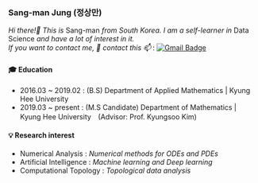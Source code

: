 ### Sang-man Jung (정상만)
  
_Hi there!👋 This is_ Sang-man _from South Korea. I am a self-learner in_ Data Science _and have a lot of interest in it._  
_If you want to contact me, 🤔 contact this 📫_ : [![Gmail Badge](https://img.shields.io/badge/Gmail-red?style=flat-square&logo=Gmail&logoColor=white&link=mailto:sangmanjung@khu.ac.kr)](mailto:sangmanjung@khu.ac.kr)

  
#### 🎓 Education

+ 2016.03 ~ 2019.02 : (B.S) Department of Applied Mathematics | Kyung Hee University  
+ 2019.03 ~ present : (M.S Candidate) Department of Mathematics | Kyung Hee University　(Advisor: Prof. Kyungsoo Kim)    

#### 💡 Research interest
  
+ Numerical Analysis : _Numerical methods for ODEs and PDEs_
+ Artificial Intelligence : _Machine learning and Deep learning_
+ Computational Topology : _Topological data analysis_
<!--
**normal92/normal92** is a ✨ _special_ ✨ repository because its `README.md` (this file) appears on your GitHub profile.

Here are some ideas to get you started:

- 🔭 I’m currently working on ...
- 🌱 I’m currently learning ...
- 👯 I’m looking to collaborate on ...
- 🤔 I’m looking for help with ...
- 💬 Ask me about ...
- 📫 How to reach me: ...
- 😄 Pronouns: ...
- ⚡ Fun fact: ...
-->
